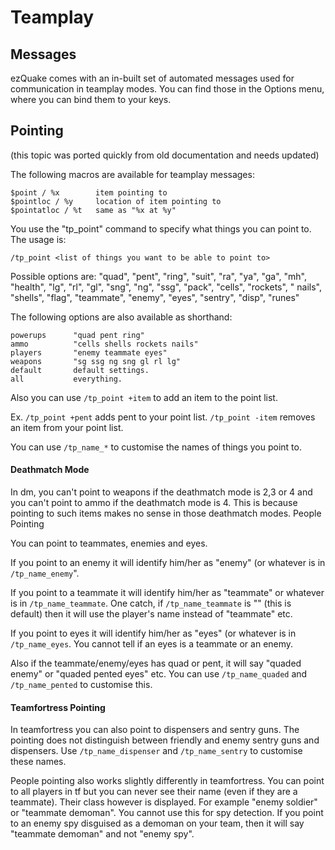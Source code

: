 ---
---

# Teamplay

## Messages

ezQuake comes with an in-built set of automated messages used for communication in teamplay modes. You can find those in the Options menu, where you can bind
them to your keys.

## Pointing

(this topic was ported quickly from old documentation and needs updated)

The following macros are available for teamplay messages:

```
$point / %x        item pointing to
$pointloc / %y     location of item pointing to
$pointatloc / %t   same as "%x at %y"
```

You use the "tp_point" command to specify what things you can point to. The usage is:

```
/tp_point <list of things you want to be able to point to>
```

Possible options are: "quad", "pent", "ring", "suit", "ra", "ya", "ga", "mh", "health", "lg", "rl", "gl", "sng", "ng", "ssg", "pack", "cells", "rockets", "
nails", "shells", "flag", "teammate", "enemy", "eyes", "sentry", "disp", "runes"

The following options are also available as shorthand:

```
powerups      "quad pent ring"
ammo          "cells shells rockets nails"
players       "enemy teammate eyes"
weapons       "sg ssg ng sng gl rl lg"
default       default settings.
all           everything.
```

Also you can use `/tp_point +item` to add an item to the point list.

Ex. `/tp_point +pent` adds pent to your point list. `/tp_point -item` removes an item from your point list.

You can use `/tp_name_*` to customise the names of things you point to.

#### Deathmatch Mode

In dm, you can't point to weapons if the deathmatch mode is 2,3 or 4 and you can't point to ammo if the deathmatch mode is 4. This is because pointing to such
items makes no sense in those deathmatch modes.
People Pointing

You can point to teammates, enemies and eyes.

If you point to an enemy it will identify him/her as "enemy" (or whatever is in `/tp_name_enemy`".

If you point to a teammate it will identify him/her as "teammate" or whatever is in `/tp_name_teammate`. One catch, if `/tp_name_teammate` is "" (this is
default) then it will use the player's name instead of "teammate" etc.

If you point to eyes it will identify him/her as "eyes" (or whatever is in `/tp_name_eyes`. You cannot tell if an eyes is a teammate or an enemy.

Also if the teammate/enemy/eyes has quad or pent, it will say "quaded enemy" or "quaded pented eyes" etc. You can use `/tp_name_quaded` and `/tp_name_pented` to
customise this.

#### Teamfortress Pointing

In teamfortress you can also point to dispensers and sentry guns.
The pointing does not distinguish between friendly and enemy sentry guns and dispensers.
Use `/tp_name_dispenser` and `/tp_name_sentry` to customise these names.

People pointing also works slightly differently in teamfortress.
You can point to all players in tf but you can never see their name
(even if they are a teammate). Their class however is displayed.
For example "enemy soldier" or "teammate demoman". You cannot use this
for spy detection. If you point to an enemy spy disguised as a demoman
on your team, then it will say "teammate demoman" and not "enemy spy".

